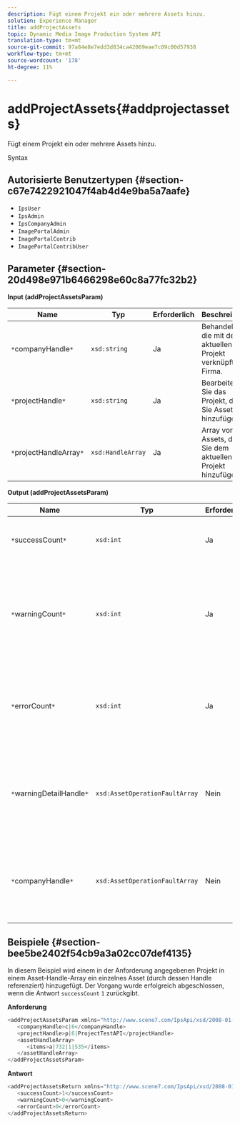 ```yaml
---
description: Fügt einem Projekt ein oder mehrere Assets hinzu.
solution: Experience Manager
title: addProjectAssets
topic: Dynamic Media Image Production System API
translation-type: tm+mt
source-git-commit: 97a84e8e7edd3d834ca42069eae7c09c00d57938
workflow-type: tm+mt
source-wordcount: '178'
ht-degree: 11%

---
```



# addProjectAssets{#addprojectassets}

Fügt einem Projekt ein oder mehrere Assets hinzu.

Syntax

## Autorisierte Benutzertypen {#section-c67e7422921047f4ab4d4e9ba5a7aafe}

* `IpsUser`
* `IpsAdmin`
* `IpsCompanyAdmin`
* `ImagePortalAdmin`
* `ImagePortalContrib`
* `ImagePortalContribUser`

## Parameter {#section-20d498e971b6466298e60c8a77fc32b2}

**Input (addProjectAssetsParam)**

| Name | Typ | Erforderlich | Beschreibung |
|---|---|---|---|
| `*`companyHandle`*` | `xsd:string` | Ja | Behandeln Sie die mit dem aktuellen Projekt verknüpfte Firma. |
| `*`projectHandle`*` | `xsd:string` | Ja | Bearbeiten Sie das Projekt, dem Sie Assets hinzufügen. |
| `*`projectHandleArray`*` | `xsd:HandleArray` | Ja | Array von Assets, die Sie dem aktuellen Projekt hinzufügen. |

**Output (addProjectAssetsParam)**

| Name | Typ | Erforderlich | Beschreibung |
|---|---|---|---|
| `*`successCount`*` | `xsd:int` | Ja | Die Anzahl der erfolgreich hinzugefügten Assets. |
| `*`warningCount`*` | `xsd:int` | Ja | Die Anzahl der Warnungen, die beim Versuch des Vorgangs generiert wurden, Assets zu einem Projekt hinzuzufügen. |
| `*`errorCount`*` | `xsd:int` | Ja | Die Anzahl der Fehler, die beim Versuch des Vorgangs generiert wurden, Assets zu einem Projekt hinzuzufügen. |
| `*`warningDetailHandle`*` | `xsd:AssetOperationFaultArray` | Nein | Array von Warnungen, die von Assets generiert wurden, wenn der Vorgang versuchte, sie einem Projekt hinzuzufügen. |
| `*`companyHandle`*` | `xsd:AssetOperationFaultArray` | Nein | Array von Fehlern, die von Assets generiert wurden, wenn der Vorgang versuchte, sie einem Projekt hinzuzufügen. |

## Beispiele {#section-bee5be2402f54cb9a3a02cc07def4135}

In diesem Beispiel wird einem in der Anforderung angegebenen Projekt in einem Asset-Handle-Array ein einzelnes Asset (durch dessen Handle referenziert) hinzugefügt. Der Vorgang wurde erfolgreich abgeschlossen, wenn die Antwort `successCount` `1` zurückgibt.

**Anforderung**

```java
<addProjectAssetsParam xmlns="http://www.scene7.com/IpsApi/xsd/2008-01-15">
   <companyHandle>c|6</companyHandle>
   <projectHandle>p|6|ProjectTestAPI</projectHandle>
   <assetHandleArray>
      <items>a|732|1|535</items>
   </assetHandleArray>
</addProjectAssetsParam>
```

**Antwort**

```java
<addProjectAssetsReturn xmlns="http://www.scene7.com/IpsApi/xsd/2008-01-15">
   <successCount>1</successCount>
   <warningCount>0</warningCount>
   <errorCount>0</errorCount>
</addProjectAssetsReturn>
```

